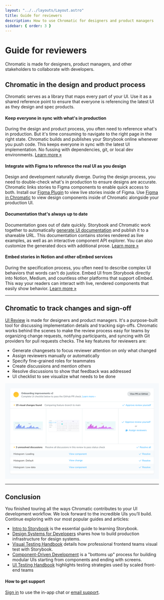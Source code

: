 ```yaml
---
layout: "../../layouts/Layout.astro"
title: Guide for reviewers
description: How to use Chromatic for designers and product managers
sidebar: { order: 3 }
---
```


# Guide for reviewers

Chromatic is made for designers, product managers, and other stakeholders to collaborate with developers.

## Chromatic in the design and product process

Chromatic serves as a library that maps every part of your UI. Use it as a shared reference point to ensure that everyone is referencing the latest UI as they design and spec products.

#### Keep everyone in sync with what's in production

During the design and product process, you often need to reference what's in production. But it's time consuming to navigate to the right page in the right state. Chromatic builds and publishes your Storybook online whenever you push code. This keeps everyone in sync with the latest UI implementation. No fussing with dependencies, git, or local dev environments. [Learn more »](/docs/setup)

#### Integrate with Figma to reference the real UI as you design

Design and development naturally diverge. During the design process, you need to double-check what's in production to ensure designs are accurate. Chromatic links stories to Figma components to enable quick access to both. Install our [Figma Plugin](/docs/figma-plugin) to view live stories inside of Figma. Use [Figma in Chromatic](/docs/figma-in-chromatic) to view design components inside of Chromatic alongside your production UI.

#### Documentation that's always up to date

Documentation goes out of date quickly. Storybook and Chromatic work together to automatically [generate UI documentation](https://storybook.js.org/docs/writing-docs/introduction) and publish it to a shareable URL. This documentation contains stories rendered as live examples, as well as an interactive component API explorer. You can also customize the generated docs with additional prose. [Learn more »](/docs/document)

#### Embed stories in Notion and other oEmbed services

During the specification process, you often need to describe complex UI behaviors that words can't do justice. Embed UI from Storybook directly into Notion, Medium, and countless other platforms that support oEmbed. This way your readers can interact with live, rendered components that easily show behavior. [Learn more »](/docs/embed#embed-stories)

---

## Chromatic to track changes and sign-off

[UI Review](/docs/review) is made for designers and product managers. It's a purpose-built tool for discussing implementation details and tracking sign-offs. Chromatic works behind the scenes to make the review process easy for teams by organizing change requests, notifying participants, and syncing with Git providers for pull requests checks. The key features for reviewers are:

- Generate changesets to focus reviewer attention on only what changed
- Assign reviewers manually or automatically
- Specify fine-grained roles for teammates
- Create discussions and mention others
- Resolve discussions to show that feedback was addressed
- UI checklist to see visualize what needs to be done

![UI Checklist](../../images/prscreen-ui-checklist.png)

---

## Conclusion

You finished touring all the ways Chromatic contributes to your UI development workflow. We look forward to the incredible UIs you’ll build. Continue exploring with our most popular guides and articles:

- [Intro to Storybook](https://storybook.js.org/tutorials/intro-to-storybook/) is the essential guide to learning Storybook.
- [Design Systems for Developers](https://storybook.js.org/tutorials/design-systems-for-developers/) shares how to build production infrastructure for design systems.
- [Visual Testing Handbook](https://storybook.js.org/tutorials/visual-testing-handbook/) details how professional frontend teams visual test with Storybook.
- [Component-Driven Development](https://www.componentdriven.org/) is a "bottoms up" process for building modular UIs starting from components and ending with screens.
- [UI Testing Handbook](https://storybook.js.org/tutorials/ui-testing-handbook/) highlights testing strategies used by scaled front-end teams

#### How to get support

[Sign in](https://www.chromatic.com/start) to use the in-app chat or <a href="mailto:support@chromatic.com?Subject=Question">email support</a>.
